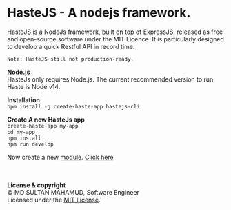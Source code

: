 # **HasteJS - A nodejs framework.**

HasteJS is a NodeJs framework, built on top of ExpressJS, released as free and open-source software under the MIT Licence. It is particularly designed to develop a quick Restful API in record time.

`Note: HasteJS still not production-ready.`

**Node.js**\
HasteJs only requires Node.js. The current recommended version to run Haste is Node v14.

**Installation**\
`npm install -g create-haste-app hastejs-cli`

**Create A new HasteJs app**\
`create-haste-app my-app`\
`cd my-app`\
`npm install`\
`npm run develop`

Now create a new [module](module.md). [Click here](module.md)



\
\
**License & copyright**\
© MD SULTAN MAHAMUD, Software Engineer\
Licensed under the [MIT License](../LICENSE).